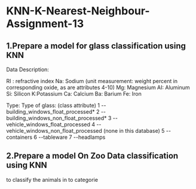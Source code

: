 # KNN-K-Nearest-Neighbour-Assignment-13
## 1.Prepare a model for glass classification using KNN
Data Description:

RI : refractive index
Na: Sodium (unit measurement: weight percent in corresponding oxide, as are attributes 4-10)
Mg: Magnesium
AI: Aluminum
Si: Silicon
K:Potassium
Ca: Calcium
Ba: Barium
Fe: Iron

Type: Type of glass: (class attribute)
1 -- building_windows_float_processed*
2 --building_windows_non_float_processed*
3 --vehicle_windows_float_processed
4 --vehicle_windows_non_float_processed (none in this database)
5 --containers
6 --tableware
7 --headlamps

## 2.Prepare a model On Zoo Data classification using KNN
to classify the animals in to categorie
